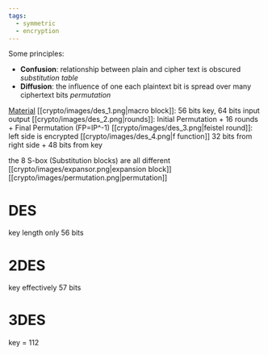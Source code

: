 ```yaml
---
tags:
  - symmetric
  - encryption
---
```

Some principles:
- **Confusion**: relationship between plain and cipher text is obscured *substitution table*
- **Diffusion**: the influence of one each plaintext bit is spread over many ciphertext bits *permutation*


[Material](https://en.wikipedia.org/wiki/DES_supplementary_material)
[[crypto/images/des_1.png|macro block]]: 56 bits key, 64 bits input output
[[crypto/images/des_2.png|rounds]]:  Initial Permutation + 16 rounds + Final Permutation (FP=IP^-1)
[[crypto/images/des_3.png|feistel round]]: left side is encrypted
[[crypto/images/des_4.png|f function]] 32 bits from right side + 48 bits from key

the 8 S-box (Substitution blocks) are all different
[[crypto/images/expansor.png|expansion block]]
[[crypto/images/permutation.png|permutation]]



# DES

key length only 56 bits

# 2DES
key effectively 57 bits

# 3DES

key = 112 
